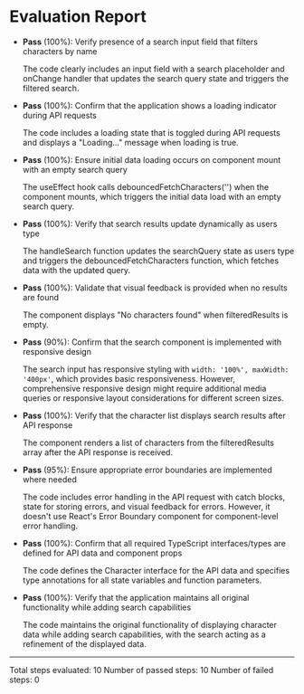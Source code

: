 # Evaluation Report

- **Pass** (100%): Verify presence of a search input field that filters characters by name
  
  The code clearly includes an input field with a search placeholder and onChange handler that updates the search query state and triggers the filtered search.

- **Pass** (100%): Confirm that the application shows a loading indicator during API requests
  
  The code includes a loading state that is toggled during API requests and displays a "Loading..." message when loading is true.

- **Pass** (100%): Ensure initial data loading occurs on component mount with an empty search query
  
  The useEffect hook calls debouncedFetchCharacters('') when the component mounts, which triggers the initial data load with an empty search query.

- **Pass** (100%): Verify that search results update dynamically as users type
  
  The handleSearch function updates the searchQuery state as users type and triggers the debouncedFetchCharacters function, which fetches data with the updated query.

- **Pass** (100%): Validate that visual feedback is provided when no results are found
  
  The component displays "No characters found" when filteredResults is empty.

- **Pass** (90%): Confirm that the search component is implemented with responsive design
  
  The search input has responsive styling with `width: '100%', maxWidth: '400px'`, which provides basic responsiveness. However, comprehensive responsive design might require additional media queries or responsive layout considerations for different screen sizes.

- **Pass** (100%): Verify that the character list displays search results after API response
  
  The component renders a list of characters from the filteredResults array after the API response is received.

- **Pass** (95%): Ensure appropriate error boundaries are implemented where needed
  
  The code includes error handling in the API request with catch blocks, state for storing errors, and visual feedback for errors. However, it doesn't use React's Error Boundary component for component-level error handling.

- **Pass** (100%): Confirm that all required TypeScript interfaces/types are defined for API data and component props
  
  The code defines the Character interface for the API data and specifies type annotations for all state variables and function parameters.

- **Pass** (100%): Verify that the application maintains all original functionality while adding search capabilities
  
  The code maintains the original functionality of displaying character data while adding search capabilities, with the search acting as a refinement of the displayed data.

---

Total steps evaluated: 10
Number of passed steps: 10
Number of failed steps: 0